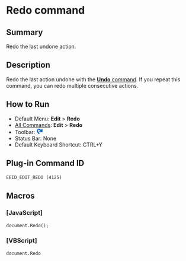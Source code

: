 # Redo command

## Summary

Redo the last undone action.

## Description

Redo the last action undone with the [**Undo** command](edit_undo).
If you repeat this command, you can redo multiple consecutive actions.

## How to Run

- Default Menu: **Edit** \> **Redo**
- [All Commands](../tools/all_commands): **Edit** \> **Redo**
- Toolbar: ![](../../images/editredo.gif)
- Status Bar: None
- Default Keyboard Shortcut: CTRL+Y

## Plug-in Command ID

```
EEID_EDIT_REDO (4125)
```

## Macros

### \[JavaScript\]

```
document.Redo();
```

### \[VBScript\]

```
document.Redo
```

